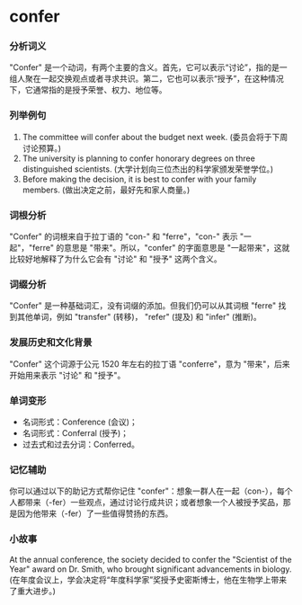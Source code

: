# confer

### 分析词义

  

"Confer" 是一个动词，有两个主要的含义。首先，它可以表示“讨论”，指的是一组人聚在一起交换观点或者寻求共识。第二，它也可以表示“授予”，在这种情况下，它通常指的是授予荣誉、权力、地位等。

  

### 列举例句

  

1.  The committee will confer about the budget next week. (委员会将于下周讨论预算。)
2.  The university is planning to confer honorary degrees on three distinguished scientists. (大学计划向三位杰出的科学家颁发荣誉学位。)
3.  Before making the decision, it is best to confer with your family members. (做出决定之前，最好先和家人商量。)

  

### 词根分析

  

"Confer" 的词根来自于拉丁语的 "con-" 和 "ferre"，"con-" 表示 "一起"，"ferre" 的意思是 "带来"。所以，"confer" 的字面意思是 "一起带来"，这就比较好地解释了为什么它会有 "讨论" 和 "授予" 这两个含义。

  

### 词缀分析

  

"Confer" 是一种基础词汇，没有词缀的添加。但我们仍可以从其词根 "ferre" 找到其他单词，例如 "transfer" (转移)， "refer" (提及) 和 "infer" (推断)。

  

### 发展历史和文化背景

  

"Confer" 这个词源于公元 1520 年左右的拉丁语 "conferre"，意为 "带来"，后来开始用来表示 "讨论" 和 "授予"。

  

### 单词变形

  

*   名词形式：Conference (会议)；
*   名词形式：Conferral (授予)；
*   过去式和过去分词：Conferred。

  

### 记忆辅助

  

你可以通过以下的助记方式帮你记住 "confer"：想象一群人在一起（con-），每个人都带来（-fer）一些观点，通过讨论行成共识；或者想象一个人被授予奖品，那是因为他带来（-fer）了一些值得赞扬的东西。

  

### 小故事

  

At the annual conference, the society decided to confer the "Scientist of the Year" award on Dr. Smith, who brought significant advancements in biology.  
(在年度会议上，学会决定将“年度科学家”奖授予史密斯博士，他在生物学上带来了重大进步。)
